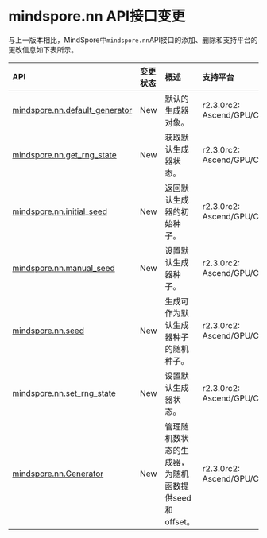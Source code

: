 # mindspore.nn API接口变更

与上一版本相比，MindSpore中`mindspore.nn`API接口的添加、删除和支持平台的更改信息如下表所示。

|API|变更状态|概述|支持平台|类别
|:----|:----|:----|:----|:----
[mindspore.nn.default_generator](https://mindspore.cn/docs/zh-CN/r2.3.0rc2/api_python/nn/mindspore.nn.default_generator.html#mindspore.nn.default_generator)|New|默认的生成器对象。|r2.3.0rc2: Ascend/GPU/CPU|Default Generator函数
[mindspore.nn.get_rng_state](https://mindspore.cn/docs/zh-CN/r2.3.0rc2/api_python/nn/mindspore.nn.get_rng_state.html#mindspore.nn.get_rng_state)|New|获取默认生成器状态。|r2.3.0rc2: Ascend/GPU/CPU|Default Generator函数
[mindspore.nn.initial_seed](https://mindspore.cn/docs/zh-CN/r2.3.0rc2/api_python/nn/mindspore.nn.initial_seed.html#mindspore.nn.initial_seed)|New|返回默认生成器的初始种子。|r2.3.0rc2: Ascend/GPU/CPU|Default Generator函数
[mindspore.nn.manual_seed](https://mindspore.cn/docs/zh-CN/r2.3.0rc2/api_python/nn/mindspore.nn.manual_seed.html#mindspore.nn.manual_seed)|New|设置默认生成器种子。|r2.3.0rc2: Ascend/GPU/CPU|Default Generator函数
[mindspore.nn.seed](https://mindspore.cn/docs/zh-CN/r2.3.0rc2/api_python/nn/mindspore.nn.seed.html#mindspore.nn.seed)|New|生成可作为默认生成器种子的随机种子。|r2.3.0rc2: Ascend/GPU/CPU|Default Generator函数
[mindspore.nn.set_rng_state](https://mindspore.cn/docs/zh-CN/r2.3.0rc2/api_python/nn/mindspore.nn.set_rng_state.html#mindspore.nn.set_rng_state)|New|设置默认生成器状态。|r2.3.0rc2: Ascend/GPU/CPU|Default Generator函数
[mindspore.nn.Generator](https://mindspore.cn/docs/zh-CN/r2.3.0rc2/api_python/nn/mindspore.nn.Generator.html#mindspore.nn.Generator)|New|管理随机数状态的生成器，为随机函数提供seed和offset。|r2.3.0rc2: Ascend/GPU/CPU|Generator类
